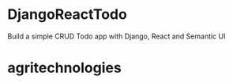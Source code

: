# DjangoReactTodo
Build a simple CRUD Todo app with Django, React and Semantic UI
# agritechnologies
